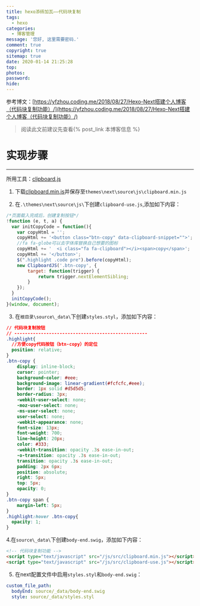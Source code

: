 ```yaml
---
title: hexo添砖加瓦——代码块复制
tags:
  - hexo
categories:
  - 博客管理
message: '您好, 这里需要密码.'
comment: true
copyright: true
sitemap: true
date: 2020-01-14 21:25:28
top:
photos:
password:
hide:
---
```


参考博文：[https://yfzhou.coding.me/2018/08/27/Hexo-Next搭建个人博客（代码块复制功能）/](https://yfzhou.coding.me/2018/08/27/Hexo-Next搭建个人博客（代码块复制功能）/)

<!--more-->

> 阅读此文前建议先查看{% post_link 本博客信息 %}

# 实现步骤

---

所用工具：[clipboard.js](https://clipboardjs.com)

1. 下载[clipboard.min.js](https://raw.githubusercontent.com/zenorocha/clipboard.js/master/dist/clipboard.min.js)并保存至```themes\next\source\js\clipboard.min.js```

2. 在```.\themes\next\source\js\```下创建```clipboard-use.js```,添加如下内容：

```javascript
/*页面载入完成后，创建复制按钮*/
!function (e, t, a) { 
  var initCopyCode = function(){
    var copyHtml = '';
    copyHtml += '<button class="btn-copy" data-clipboard-snippet="">';
    //fa fa-globe可以去字体库替换自己想要的图标
    copyHtml += '  <i class="fa fa-clipboard"></i><span>copy</span>';
    copyHtml += '</button>';
    $(".highlight .code pre").before(copyHtml);
    new ClipboardJS('.btn-copy', {
        target: function(trigger) {
            return trigger.nextElementSibling;
        }
    });
  }
  initCopyCode();
}(window, document);
```

3. 在```根目录\source\_data\```下创建```styles.styl```，添加如下内容：

```css
// 代码块复制按钮
// --------------------------------------------------
.highlight{
  //方便copy代码按钮（btn-copy）的定位
  position: relative;
}
.btn-copy {
    display: inline-block;
    cursor: pointer;
    background-color: #eee;
    background-image: linear-gradient(#fcfcfc,#eee);
    border: 1px solid #d5d5d5;
    border-radius: 3px;
    -webkit-user-select: none;
    -moz-user-select: none;
    -ms-user-select: none;
    user-select: none;
    -webkit-appearance: none;
    font-size: 13px;
    font-weight: 700;
    line-height: 20px;
    color: #333;
    -webkit-transition: opacity .3s ease-in-out;
    -o-transition: opacity .3s ease-in-out;
    transition: opacity .3s ease-in-out;
    padding: 2px 6px;
    position: absolute;
    right: 5px;
    top: 5px;
    opacity: 0;
}
.btn-copy span {
    margin-left: 5px;
}
.highlight:hover .btn-copy{
  opacity: 1;
}
```

4.在```source\_data\```下创建```body-end.swig```，添加如下内容：

```html
<!-- 代码块复制功能 -->
<script type="text/javascript" src="/js/src/clipboard.min.js"></script>  
<script type="text/javascript" src="/js/src/clipboard-use.js"></script>
```

5. 在next配置文件中启用```styles.styl```和```body-end.swig```：

```yml
custom_file_path:
  bodyEnd: source/_data/body-end.swig
  style: source/_data/styles.styl
```